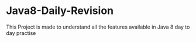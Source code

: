 # Java8-Daily-Revision
This Project is made to understand all the features available in Java 8 day to day practise
